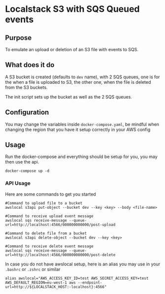 # Localstack S3 with SQS Queued events

## Purpose
To emulate an upload or deletion of an S3 file with events to SQS.

## What does it do

A S3 bucket is created (defaults to `dev` name), with 2 SQS queues, one is for the when a file is uploaded to S3, the other one, when the file is deleted from the S3 buckets.

The init script sets up the bucket as well as the 2 SQS queues.

## Configuration

You may change the variables inside `docker-compose.yaml`, be mindful when changing the region that you have it setup correctly in your AWS config

## Usage

Run the docker-compose and everything should be setup for you, you may then use the api.

```shell
docker-compose up -d
```

### API Usage

Here are some commands to get you started

```shell
#Command to upload file to a bucket
awslocal s3api put-object --bucket dev --key <key> --body <file-name>

#Command to receive upload event message
awslocal sqs receive-message --queue-url=http://localhost:4566/000000000000/post-upload

#Command to delete file from a bucket
awslocal s3api delete-object --bucket dev --key <key>

#Command to receive delete event message
awslocal sqs receive-message --queue-url=http://localhost:4566/000000000000/post-delete
```

In case you do not have awslocal setup, here is an alias you may use in your `.bashrc` or `.zshrc` or similar

```
alias awslocal="AWS_ACCESS_KEY_ID=test AWS_SECRET_ACCESS_KEY=test AWS_DEFAULT_REGION=eu-west-1 aws --endpoint-url=http://${LOCALSTACK_HOST:-localhost}:4566"
```
